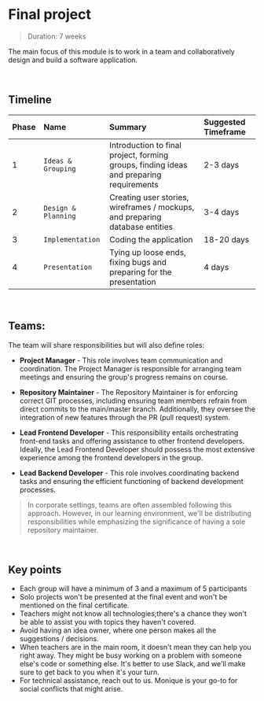 # Final project

> Duration: 7 weeks

The main focus of this module is to work in a team and collaboratively design and build a software application.

<br>

## Timeline

| Phase | Name                | Summary                                                                                 | Suggested Timeframe |
| ----- | :------------------ | :-------------------------------------------------------------------------------------- | :------------------ |
| 1     | `Ideas & Grouping`  | Introduction to final project, forming groups, finding ideas and preparing requirements | 2-3 days            |
| 2     | `Design & Planning` | Creating user stories, wireframes / mockups, and preparing database entities            | 3-4 days            |
| 3     | `Implementation`    | Coding the application                                                                  | 18-20 days          |
| 4     | `Presentation`      | Tying up loose ends, fixing bugs and preparing for the presentation                     | 4 days              |

<br>

## Teams:

The team will share responsibilities but will also define roles:

- **Project Manager** - This role involves team communication and coordination. The Project Manager is responsible for arranging team meetings and ensuring the group's progress remains on course.

- **Repository Maintainer** - The Repository Maintainer is for enforcing correct GIT processes, including ensuring team members refrain from direct commits to the main/master branch. Additionally, they oversee the integration of new features through the PR (pull request) system.

- **Lead Frontend Developer** - This responsibility entails orchestrating front-end tasks and offering assistance to other frontend developers. Ideally, the Lead Frontend Developer should possess the most extensive experience among the frontend developers in the group.

- **Lead Backend Developer** - This role involves coordinating backend tasks and ensuring the efficient functioning of backend development processes.

> In corporate settings, teams are often assembled following this approach. However, in our learning environment, we'll be distributing responsibilities while emphasizing the significance of having a sole repository maintainer.

<br>

## Key points

- Each group will have a minimum of 3 and a maximum of 5 participants
- Solo projects won't be presented at the final event and won't be mentioned on the final certificate.
- Teachers might not know all technologies;there's a chance they won't be able to assist you with topics they haven't covered.
- Avoid having an idea owner, where one person makes all the suggestions / decisions.
- When teachers are in the main room, it doesn't mean they can help you right away. They might be busy working on a problem with someone else's code or something else. It's better to use Slack, and we'll make sure to get back to you when it's your turn.
- For technical assistance, reach out to us. Monique is your go-to for social conflicts that might arise.
